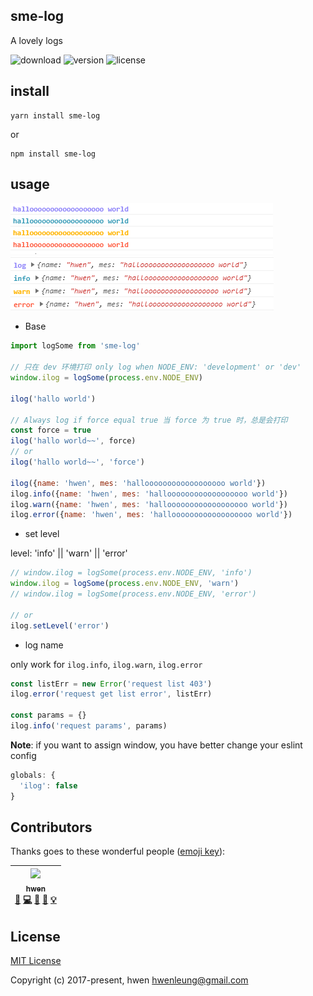 
## sme-log

A lovely logs

![download](https://img.shields.io/npm/dm/sme-log.svg?style=flat-square)
![version](https://img.shields.io/npm/v/sme-log.svg?style=flat-square)
![license](https://img.shields.io/badge/license-mit-green.svg?style=flat-square)

## install

```shell
yarn install sme-log
```

or

```shell
npm install sme-log
```

## usage

![1.png](./docs/1.png)
![2.png](./docs/2.png)

- Base

```js
import logSome from 'sme-log'

// 只在 dev 环境打印 only log when NODE_ENV: 'development' or 'dev' 
window.ilog = logSome(process.env.NODE_ENV)

ilog('hallo world')

// Always log if force equal true 当 force 为 true 时，总是会打印
const force = true
ilog('hallo world~~', force)
// or
ilog('hallo world~~', 'force')

ilog({name: 'hwen', mes: 'halloooooooooooooooooo world'})
ilog.info({name: 'hwen', mes: 'halloooooooooooooooooo world'})
ilog.warn({name: 'hwen', mes: 'halloooooooooooooooooo world'})
ilog.error({name: 'hwen', mes: 'halloooooooooooooooooo world'})
```

- set level

level: 'info' || 'warn' || 'error'

```js
// window.ilog = logSome(process.env.NODE_ENV, 'info')
window.ilog = logSome(process.env.NODE_ENV, 'warn')
// window.ilog = logSome(process.env.NODE_ENV, 'error') 

// or 
ilog.setLevel('error')
```

- log name

only work for `ilog.info`, `ilog.warn`, `ilog.error`

```js
const listErr = new Error('request list 403')
ilog.error('request get list error', listErr)

const params = {}
ilog.info('request params', params)
```

**Note**: if you want to assign window, you have better change your eslint config

```js
globals: {
  'ilog': false
}
```

## Contributors

Thanks goes to these wonderful people ([emoji key](https://github.com/kentcdodds/all-contributors#emoji-key)):

<!-- ALL-CONTRIBUTORS-LIST:START - Do not remove or modify this section -->
| [<img src="https://avatars3.githubusercontent.com/u/6712767?v=4" width="100px;"/><br /><sub>hwen</sub>](https://github.com/hwen)<br />[🤔](#ideas "Ideas & Planning") [💻](https://github.com/SME-FE/sme-log/commits?author=hwen "Code") [🎨](#design "Design") [📖](https://github.com/SME-FE/sme-log/commits?author=hwen "Documentation") [💡](#example "Examples") |
| :---: |
<!-- ALL-CONTRIBUTORS-LIST:END -->

## License

[MIT License](https://opensource.org/licenses/MIT)

Copyright (c) 2017-present, hwen <hwenleung@gmail.com>
